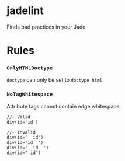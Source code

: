 # jadelint
Finds bad practices in your Jade

# Rules

### `OnlyHTMLDoctype`

`doctype` can only be set to `doctype html`

### `NoTagWhitespace`

Attribute tags cannot contain edge whitespace

```jade
//- Valid
div(id='id')

//- Invalid
div(id='  id')
div(id='id  ')
div(id='  id  ')
div(id=" id")
```
